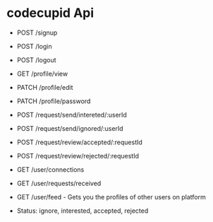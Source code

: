 # codecupid Api

- POST /signup  
- POST /login  
- POST /logout  

- GET /profile/view  
- PATCH /profile/edit  
- PATCH /profile/password  

- POST /request/send/intereted/:userId  
- POST /request/send/ignored/:userId  

- POST /request/review/accepted/:requestId  
- POST /request/review/rejected/:requestId  

- GET /user/connections  
- GET /user/requests/received  
- GET /user/feed - Gets you the profiles of other users on platform  

- Status: ignore, interested, accepted, rejected
